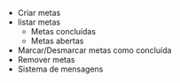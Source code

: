 - Criar metas
- listar metas
  - Metas concluídas
  - Metas abertas
- Marcar/Desmarcar metas como concluída 
- Remover metas
- Sistema de mensagens